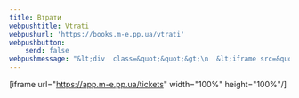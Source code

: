 ```yaml
---
title: Втрати
webpushtitle: Vtrati
webpushurl: 'https://books.m-e.pp.ua/vtrati'
webpushbutton:
    send: false
webpushmessage: "&lt;div  class=&quot;&quot;&gt;\n  &lt;iframe src=&quot;https://app.m-e.pp.ua/tickets&quot; width=&quot;640&quot; height=&quot;480&quot;&gt;&lt;/iframe&gt;\n&lt;/div&gt;"
---
```


[iframe url="https://app.m-e.pp.ua/tickets" width="100%" height="100%"/]
